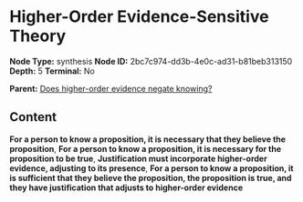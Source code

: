 # Higher-Order Evidence-Sensitive Theory

**Node Type:** synthesis
**Node ID:** 2bc7c974-dd3b-4e0c-ad31-b81beb313150
**Depth:** 5
**Terminal:** No

**Parent:** [Does higher-order evidence negate knowing?](does-higher-order-evidence-negate-knowing-antithesis-cf06dcb4-34dc-4d32-8c36-7d45e36b60ba.md)

## Content

**For a person to know a proposition, it is necessary that they believe the proposition**, **For a person to know a proposition, it is necessary for the proposition to be true**, **Justification must incorporate higher-order evidence, adjusting to its presence**, **For a person to know a proposition, it is sufficient that they believe the proposition, the proposition is true, and they have justification that adjusts to higher-order evidence**
